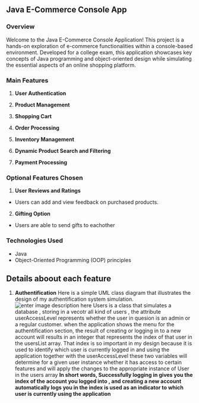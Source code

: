 ## Java E-Commerce Console App

### Overview

Welcome to the Java E-Commerce Console Application! This project is a hands-on exploration of e-commerce functionalities within a console-based environment. Developed for a college exam, this application showcases key concepts of Java programming and object-oriented design while simulating the essential aspects of an online shopping platform.

### Main Features

 1. **User Authentication**   
  
 2. **Product Management**  
 3. **Shopping Cart**  
 4. **Order Processing**  
 5. **Inventory Management**  
 6. **Dynamic Product Search and Filtering** 
 7. **Payment Processing**
  
### Optional Features Chosen
 1. **User Reviews and Ratings**  
- Users can add and view feedback on purchased products.  
 2. **Gifting Option**
 - Users are able to send gifts to eachother

### Technologies Used
-   Java
-   Object-Oriented Programming (OOP) principles

## Details aboout each feature
1. **Authentification**
Here is a simple UML class diagram that illustrates the design of my authentification system simulation.
![enter image description here](https://i.imgur.com/lgWlSkJ.png)
Users is a class that simulates a database , storing in a vecotr all kind of users , the attribute userAccessLevel	represents whether the user in quesion is an admin or a regular customer.
when the application shows the menu for the authentification section, the result of creating or logging in to a new account will results in an integer that represents the index of that user in the usersList array. That index is so important in my design because it is used to identify which user is currently logged in and using the application
together with the userAccessLevel these two variables will determine for  a given user instance whether it  has access to certain features and will apply  the changes to the appropriate instance of User in the users array
**In short words, Successfully logging in gives you the index of the account you logged into , and creating a new account automatically logs you in the index is used as an indicator to which user is currently using the application**
